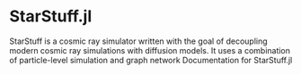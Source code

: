 # StarStuff.jl

StarStuff is a cosmic ray simulator written with the goal of decoupling modern cosmic ray simulations with diffusion models. It uses a combination of particle-level simulation and graph network 
Documentation for StarStuff.jl
